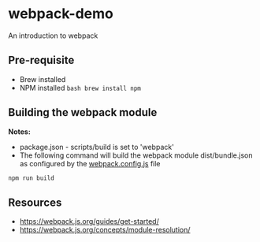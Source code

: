 # webpack-demo
An introduction to webpack

## Pre-requisite
* Brew installed
* NPM installed ```bash brew install npm```

## Building the webpack module
**Notes:**
* package.json - scripts/build is set to 'webpack'
* The following command will build the webpack module dist/bundle.json as configured by the [webpack.config.js](webpack.config.js) file
```bash
npm run build
```

## Resources
* https://webpack.js.org/guides/get-started/
* https://webpack.js.org/concepts/module-resolution/
